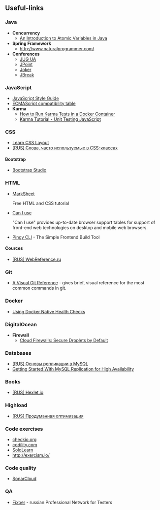## Useful-links
### Java
- **Concurrency**
  - [An Introduction to Atomic Variables in Java](http://www.baeldung.com/java-atomic-variables)
- **Spring Framework**
  - http://www.naturalprogrammer.com/
- **Conferences**
  - [JUG UA](http://jug.ua/)
  - [JPoint](https://jpoint.ru/en/)
  - [Joker](https://jokerconf.com/en/)
  - [JBreak](https://2017.jbreak.ru//en/)

### JavaScript
- [JavaScript Style Guide](https://github.com/airbnb/javascript)
- [ECMAScript compatibility table](http://kangax.github.io/compat-table/es6/)
- **Karma**
  - [How to Run Karma Tests in a Docker Container](https://dzone.com/articles/how-to-run-karma-tests-in-a-docker-container)
  - [Karma Tutorial - Unit Testing JavaScript](http://www.bradoncode.com/blog/2015/02/27/karma-tutorial/)

### CSS
- [Learn CSS Layout](http://learnlayout.com/)
- [[RUS] Слова, часто используемые в CSS-классах](https://github.com/yoksel/common-words)

#### Bootstrap
- [Bootstrap Studio](https://bootstrapstudio.io/)

### HTML
- [MarkSheet](http://marksheet.io)
    
    Free HTML and CSS tutorial

- [Can I use](http://caniuse.com)
    
    "Can I use" provides up-to-date browser support tables for support of front-end web technologies on desktop and mobile web browsers.
 
- [Pingy CLI](https://pin.gy/cli/) - The Simple Frontend Build Tool

#### Cources
- [[RUS] WebReference.ru](https://webref.ru/)

### Git
- [A Visual Git Reference](https://marklodato.github.io/visual-git-guide/index-en.html) - gives brief, visual reference for the most common commands in git.

### Docker
- [Using Docker Native Health Checks](https://ryaneschinger.com/blog/using-docker-native-health-checks/)

### DigitalOcean
- **Firewall**
  - [Cloud Firewalls: Secure Droplets by Default](https://blog.digitalocean.com/cloud-firewalls-secure-droplets-by-default/)

### Databases
- [[RUS] Основы репликации в MySQL](https://habrahabr.ru/post/56702/)
- [Getting Started With MySQL Replication for High Availability](https://dzone.com/articles/getting-started-with-mysql-replication-for-high-av?edition=305100&utm_source=Spotlight&utm_medium=email&utm_campaign=database%202017-06-16)

### Books
- [[RUS] Hexlet.io](https://map.hexlet.io/pages/books)

### Highload
- [[RUS] Продуманная оптимизация](http://optimization.guide/)

### Code exercises
- [checkio.org](checkio.org)
- [codility.com](codility.com)
- [SoloLearn](https://www.sololearn.com/)
- http://exercism.io/

### Code quality
- [SonarCloud](https://about.sonarcloud.io/)

### QA
- [Fixber](http://fixber.com/) - russian Professional Network for Testers
